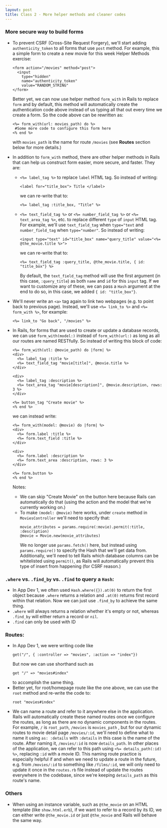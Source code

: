 ```yaml
---
layout: post
title: Class 2 - More helper methods and cleaner codes
---
```


### More secure way to build forms
- To prevent CSRF (Cross-Site Request Forgery), we'll start adding `authenticity_token` to all forms that use `post` method. For example, this a simple form to create a new movie for this week Helper Methods exercise:
  ```
  <form action="/movies" method="post"> 
    <input
      type="hidden" 
      name="authenticity_token" 
      value="RANDOM_STRING"
  </form>
  ```
  Better yet, we can now use helper method `form_with` in Rails to replace `form` and by default, this method will automatically create the authentication code above instead of us typing all that out every time we create a form. So the code above can be rewritten as:
  ```
  <%= form_with(url: movies_path) do %>
   #Some more code to configure this form here
  <% end %>
  ```
  with `movies_path` is the name for route `/movies` (see **Routes** section below for more details.)
  
- In addition to `form_with` method, there are other helper methods in Rails that can help us construct form easier, more secure, and faster. They are:
  - `<%= label_tag %>` to replace `label` HTML tag. So instead of writing:
    ```
    <label for="title_box"> Title </label>
    ```
    we can re-write that to:
    ```
    <%= label_tag :title_box, "Title" %>
    ```
    
  - `<%= text_field_tag %>` or `<%= number_field_tag %>` or `<%= text_area_tag %>`, etc. to replace different `type` of `input` HTML tag. For example, we'll use `text_field_tag` when `type="text` and `number_field_tag` when `type="number"`. So instead of writing:
    ```
    <input type="text" id="title_box" name="query_title" value="<%= @the_movie.title %>">
    ```
    we can re-write that to:
    ```
    <%= text_field_tag :query_title, @the_movie.title, { id: "title_box"} %>
    ```
    By default, the `text_field_tag` method will use the first argument (in this case, `:query_title`) as both `name` and `id` for this `input` tag. If we want to customize any of these, we can pass a `Hash` argument at the end to do so, in this case, we added `{ id: "title_box"}`.
    
- We'll never write an `<a>` tag again to link two webpages (e.g. to point back to previous page). Instead, we'll use `<%= link_to %>` and `<%= form_with %>`, for example:
  ```
  <%= link_to "Go back", "/movies" %>
  ```
  
- In Rails, for forms that are used to create or update a database records, we can use `form_with(model:)` instead of `form_with(url:)` as long as all our routes are named RESTfully.
  So instead of writing this block of code:
  ```
  <%= form_with(utl: @movie_path) do |form| %>
  <div>
    <%= label_tag :title %>
    <%= text_field_tag "movie[title]", @movie.title %>
  </div>

  <div>
    <%= label_tag :description %>
    <%= text_area_tag "movie[description]", @movie.description, rows: 3 %>
  </div>

  <%= button_tag "Create movie" %>
  <% end %>
  ```
  we can instead write:
  ```
  <%= form_with(model: @movie) do |form| %> 
  <div>
    <%= form.label :title %>
    <%= form.text_field :title %>
  </div>

  <div>
    <%= form.label :description %>
    <%= form.text_area :description, rows: 3 %>
  </div>

  <%= form.button %> 
  <% end %>
  ```
  Notes:
  - We can skip "Create Movie" on the button here because Rails can automatically do that (using the action and the model that we're currently working on.)
  - To make `(model: @movie)` here works, under `create` method in `MoviesController` we'll need to specify that: 
    ```
    movie_attributes = params.require(:movie).permit(:title, :description)
    @movie = Movie.new(movie_attributes)
    ```
    We no longer use `params.fetch()` here, but instead using `params.require()` to specify the Hash that we'll get data from. Additionally, we'll need to tell Rails which database columns can be whitelisted using `permit()`, as Rails will automatically prevent this type of insert from happening (for CSRF reason.)
    
### `.where` vs. `.find_by` vs. `.find` to query a `Hash`:
- In App Dev 1, we often used `Hash.where({}).at(0)` to return the first object because `.where` returns a relation and `.at(0)` returns first record within that relation. Now we can just use `.find_by` to achieve the same thing.
- `.where` will always returns a relation whether it's empty or not, whereas `.find_by` will either return a record or `nil`.
- `.find` can only be used with ID

### Routes:
- In App Dev 1, we were writing code like 
  ```
  get("/", { :controller => "movies", :action => "index"})
  ```
  But now we can use shorthand such as 
  ```
  get "/" => "movies#index"
  ```
  to accomplish the same thing. 
- Better yet, for root/homepage route like the one above, we can use the `root` method and re-write the code to:
  ```
  root "movies#index"
  ```
- We can name a route and refer to it anywhere else in the application. Rails will automatically create these named routes once we configure the routes, as long as there are no dynamic components in the routes. For example, `/` is `root_path`, `/movies` is `movies_path` , but for our dynamic routes to movie detail page `/movies/:id`, we'll need to define what to name it using `as: :details` with `:details` in this case is the name of the route. After naming it, `/movies/:id` is now `details_path`. In other places of the application, we can refer to this path using `<%= details_path(:id) %>`, replacing `:id` with a movie ID. This naming route practice is especially helpful if and when we need to update a route in the future, e.g. from `/movies/:id` to something like `/films/:id`, we will only need to update it once in the `routes.rb` file instead of update the routes everywhere in the codebase, since we're keeping `details_path` as this route's name. 

### Others
- When using an instance variable, such as `@the_movie` on an HTML template (like `show.html.erb`), if we want to refer to a record by its ID, we can either write `@the_movie.id` or just `@the_movie` and Rails will behave the same way.
